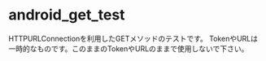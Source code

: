 # android_get_test
HTTPURLConnectionを利用したGETメソッドのテストです。
TokenやURLは一時的なものです。このままのTokenやURLのままで使用しないで下さい。
